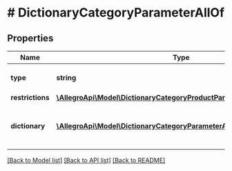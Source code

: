 # # DictionaryCategoryParameterAllOf

## Properties

Name | Type | Description | Notes
------------ | ------------- | ------------- | -------------
**type** | **string** |  | [optional] [default to 'dictionary']
**restrictions** | [**\AllegroApi\Model\DictionaryCategoryProductParameterAllOfRestrictions**](DictionaryCategoryProductParameterAllOfRestrictions.md) |  | [optional]
**dictionary** | [**\AllegroApi\Model\DictionaryCategoryParameterAllOfDictionary[]**](DictionaryCategoryParameterAllOfDictionary.md) | Defines the values accepted for this parameter. | [optional]

[[Back to Model list]](../../README.md#models) [[Back to API list]](../../README.md#endpoints) [[Back to README]](../../README.md)
